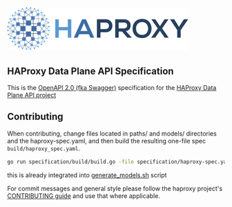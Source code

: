# ![HAProxy](assets/images/haproxy-weblogo-210x49.png "HAProxy")

## HAProxy Data Plane API Specification

This is the [OpenAPI 2.0 (fka Swagger)](https://github.com/OAI/OpenAPI-Specification/blob/master/versions/2.0.md) specification for the [HAProxy Data Plane API project](https://github.com/haproxytech/dataplaneapi)

## Contributing

When contributing, change files located in paths/ and models/ directories and the haproxy-spec.yaml, and then build the resulting one-file spec `build/haproxy_spec.yaml`.

```bash
go run specification/build/build.go -file specification/haproxy-spec.yaml > specification/build/haproxy_spec.yaml
```

this is already integrated into [generate_models.sh](../generate_models.sh) script

For commit messages and general style please follow the haproxy project's [CONTRIBUTING guide](https://github.com/haproxy/haproxy/blob/master/CONTRIBUTING) and use that where applicable.
